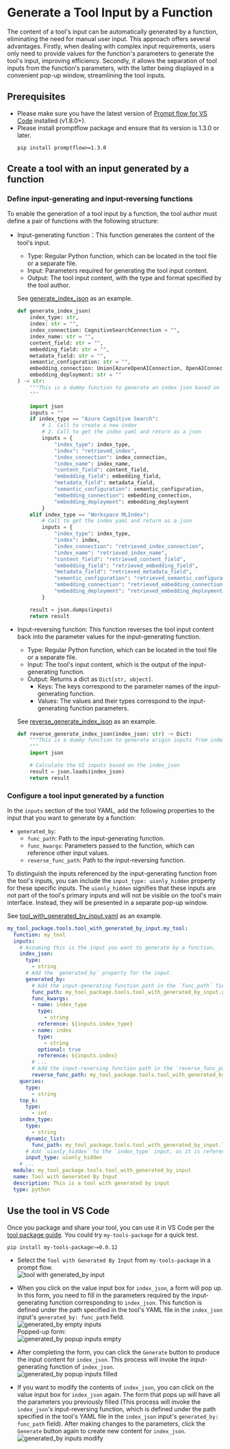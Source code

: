 # Generate a Tool Input by a Function
The content of a tool's input can be automatically generated by a function, eliminating the need for manual user input. This approach offers several advantages. Firstly, when dealing with complex input requirements, users only need to provide values for the function's parameters to generate the tool's input, improving efficiency. Secondly, it allows the separation of tool inputs from the function's parameters, with the latter being displayed in a convenient pop-up window, streamlining the tool inputs.

## Prerequisites

- Please make sure you have the latest version of [Prompt flow for VS Code](https://marketplace.visualstudio.com/items?itemName=prompt-flow.prompt-flow) installed (v1.8.0+).
- Please install promptflow package and ensure that its version is 1.3.0 or later.
  ```
  pip install promptflow>=1.3.0
  ```

## Create a tool with an input generated by a function

### Define input-generating and input-reversing functions
To enable the generation of a tool input by a function, the tool author must define a pair of functions with the following structure:  
- Input-generating function：This function generates the content of the tool's input.
  - Type: Regular Python function, which can be located in the tool file or a separate file.
  - Input: Parameters required for generating the tool input content.
  - Output: The tool input content, with the type and format specified by the tool author.  

  See [generate_index_json](https://github.com/microsoft/promptflow/blob/main/examples/tools/tool-package-quickstart/my_tool_package/tools/tool_with_generated_by_input.py) as an example.

  ```python
  def generate_index_json(
      index_type: str,
      index: str = "",
      index_connection: CognitiveSearchConnection = "",
      index_name: str = "",
      content_field: str = "",
      embedding_field: str = "",
      metadata_field: str = "",
      semantic_configuration: str = "",
      embedding_connection: Union[AzureOpenAIConnection, OpenAIConnection] = "",
      embedding_deployment: str = ""
  ) -> str:
      """This is a dummy function to generate an index json based on the inputs.
      """

      import json
      inputs = ""
      if index_type == "Azure Cognitive Search":
          # 1. Call to create a new index
          # 2. Call to get the index yaml and return as a json
          inputs = {
              "index_type": index_type,
              "index": "retrieved_index",
              "index_connection": index_connection,
              "index_name": index_name,
              "content_field": content_field,
              "embedding_field": embedding_field,
              "metadata_field": metadata_field,
              "semantic_configuration": semantic_configuration,
              "embedding_connection": embedding_connection,
              "embedding_deployment": embedding_deployment
          }
      elif index_type == "Workspace MLIndex":
          # Call to get the index yaml and return as a json
          inputs = {
              "index_type": index_type,
              "index": index,
              "index_connection": "retrieved_index_connection",
              "index_name": "retrieved_index_name",
              "content_field": "retrieved_content_field",
              "embedding_field": "retrieved_embedding_field",
              "metadata_field": "retrieved_metadata_field",
              "semantic_configuration": "retrieved_semantic_configuration",
              "embedding_connection": "retrieved_embedding_connection",
              "embedding_deployment": "retrieved_embedding_deployment"
          }

      result = json.dumps(inputs)
      return result
  ```

- Input-reversing function: This function reverses the tool input content back into the parameter values for the input-generating function.
  - Type: Regular Python function, which can be located in the tool file or a separate file.
  - Input: The tool's input content, which is the output of the input-generating function.
  - Output: Returns a dict as `Dict[str, object]`.
    - Keys: The keys correspond to the parameter names of the input-generating function.
    - Values: The values and their types correspond to the input-generating function parameters.

  See [reverse_generate_index_json](https://github.com/microsoft/promptflow/blob/main/examples/tools/tool-package-quickstart/my_tool_package/tools/tool_with_generated_by_input.py) as an example.
  ```python
  def reverse_generate_index_json(index_json: str) -> Dict:
      """This is a dummy function to generate origin inputs from index_json.
      """
      import json

      # Calculate the UI inputs based on the index_json
      result = json.loads(index_json)
      return result
  ```

### Configure a tool input generated by a function

In the `inputs` section of the tool YAML, add the following properties to the input that you want to generate by a function:  
- `generated_by`:
  - `func_path`: Path to the input-generating function.
  - `func_kwargs`: Parameters passed to the function, which can reference other input values.
  - `reverse_func_path`: Path to the input-reversing function.

To distinguish the inputs referenced by the input-generating function from the tool's inputs, you can include the `input_type: uionly_hidden` property for these specific inputs. The `uionly_hidden` signifies that these inputs are not part of the tool's primary inputs and will not be visible on the tool's main interface. Instead, they will be presented in a separate pop-up window.  

See [tool_with_generated_by_input.yaml](https://github.com/microsoft/promptflow/blob/main/examples/tools/tool-package-quickstart/my_tool_package/yamls/tool_with_generated_by_input.yaml) as an example.

```yaml
my_tool_package.tools.tool_with_generated_by_input.my_tool:
  function: my_tool
  inputs:
    # Assuming this is the input you want to generate by a function.
    index_json:
      type:
        - string
      # Add the `generated_by` property for the input.
      generated_by:
        # Add the input-generating function path in the `func_path` field.
        func_path: my_tool_package.tools.tool_with_generated_by_input.generate_index_json
        func_kwargs: 
        - name: index_type
          type: 
            - string
          reference: ${inputs.index_type}
        - name: index
          type:
            - string
          optional: true
          reference: ${inputs.index}
        # ...
        # Add the input-reversing function path in the `reverse_func_path` field.
        reverse_func_path: my_tool_package.tools.tool_with_generated_by_input.reverse_generate_index_json
    queries:
      type:
        - string
    top_k:
      type:
        - int
    index_type:
      type:
        - string
      dynamic_list:
        func_path: my_tool_package.tools.tool_with_generated_by_input.list_index_types
      # Add `uionly_hidden` to the `index_type` input, as it is referenced by the input-generating function.
      input_type: uionly_hidden
    # ...
  module: my_tool_package.tools.tool_with_generated_by_input
  name: Tool with Generated By Input
  description: This is a tool with generated by input
  type: python
```

## Use the tool in VS Code

Once you package and share your tool, you can use it in VS Code per the [tool package guide](create-and-use-tool-package.md#use-your-tool-from-vscode-extension). You could try `my-tools-package` for a quick test.

```sh
pip install my-tools-package>=0.0.12
```

- Select the `Tool with Generated By Input` from `my-tools-package` in a prompt flow.  
![tool with generated_by input](../../media/how-to-guides/develop-a-tool/tool_with_generated_by_input.png)  

- When you click on the value input box for `index_json`, a form will pop up. In this form, you need to fill in the parameters required by the input-generating function corresponding to `index_json`. This function is defined under the path specified in the tool's YAML file in the `index_json` input's `generated_by: func_path` field.  
![generated_by empty inputs](../../media/how-to-guides/develop-a-tool/generated_by_empty_inputs.png)  
Popped-up form:  
![generated_by popup inputs empty](../../media/how-to-guides/develop-a-tool/generated_by_popup_inputs_empty.png)  

- After completing the form, you can click the `Generate` button to produce the input content for `index_json`. This process will invoke the input-generating function of `index_json`.  
![generated_by popup inputs filled](../../media/how-to-guides/develop-a-tool/generated_by_popup_inputs_filled.png)  

- If you want to modify the contents of `index_json`, you can click on the value input box for `index_json` again. The form that pops up will have all the parameters you previously filled (This process will invoke the `index_json`'s input-reversing function, which is defined under the path specified in the tool's YAML file in the `index_json` input's `generated_by: func_path` field). After making changes to the parameters, click the `Generate` button again to create new content for `index_json`.  
![generated_by inputs modify](../../media/how-to-guides/develop-a-tool/generated_by_inputs_modify.png)  
